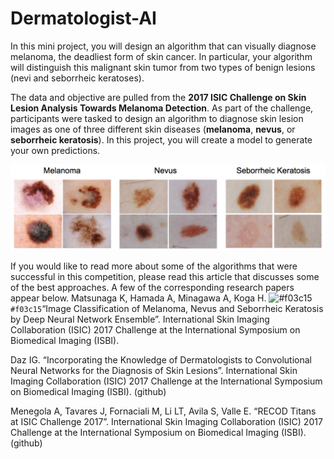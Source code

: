 # Dermatologist-AI

In this mini project, you will design an algorithm that can visually diagnose melanoma, the deadliest form of skin cancer. In particular, your algorithm will distinguish this malignant skin tumor from two types of benign lesions (nevi and seborrheic keratoses).

The data and objective are pulled from the __2017 ISIC Challenge on Skin Lesion Analysis Towards Melanoma Detection__. As part of the challenge, participants were tasked to design an algorithm to diagnose skin lesion images as one of three different skin diseases (__melanoma__, __nevus__, or __seborrheic keratosis__). In this project, you will create a model to generate your own predictions.

![Cancer](https://github.com/ucdcsl55/Dermatologist-AI/blob/main/skin_disease_classes.png?raw=true)


If you would like to read more about some of the algorithms that were successful in this competition, please read this article that discusses some of the best approaches. 
A few of the corresponding research papers appear below.
Matsunaga K, Hamada A, Minagawa A, Koga H. ![#f03c15](https://via.placeholder.com/15/f03c15/000000?text=+) `#f03c15`“Image Classification of Melanoma, Nevus and Seborrheic Keratosis by Deep Neural Network Ensemble”. International Skin Imaging Collaboration (ISIC) 2017 Challenge at the International Symposium on Biomedical Imaging (ISBI).

Daz IG. “Incorporating the Knowledge of Dermatologists to Convolutional Neural Networks for the Diagnosis of Skin Lesions”. International Skin Imaging Collaboration (ISIC) 2017 Challenge at the International Symposium on Biomedical Imaging (ISBI). (github)

Menegola A, Tavares J, Fornaciali M, Li LT, Avila S, Valle E. “RECOD Titans at ISIC Challenge 2017”. International Skin Imaging Collaboration (ISIC) 2017 Challenge at the International Symposium on Biomedical Imaging (ISBI). (github)
